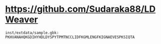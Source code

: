 # https://github.com/Sudaraka88/LDWeaver

```console
inst/extdata/sample.gbk:                     PKHVANAHQKGDIHYHDLDYSPYTPMTNCCLIDFKGMLENGFKIGNAEVESPKSIQTA

```
